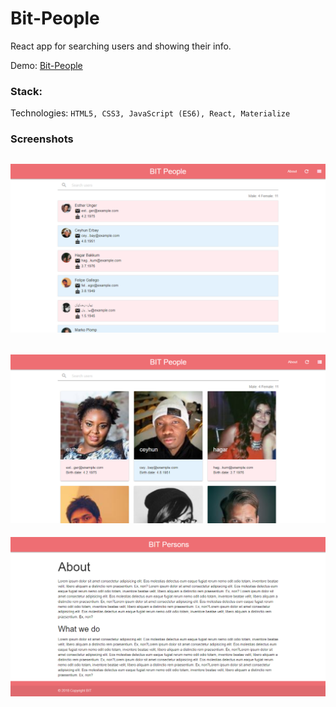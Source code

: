 # Bit-People

React app for searching users and showing their info.

Demo: [Bit-People](https://branqa.github.io/Bit-People/#/)

### Stack:

Technologies: `HTML5, CSS3, JavaScript (ES6), React, Materialize`

### Screenshots

![alt text](https://github.com/branqa/Bit-People/blob/master/images/screenshot1.png "main page-user list")
------
![alt text](https://github.com/branqa/Bit-People/blob/master/images/screenshot2.png "main page-grid list")
------
![alt text](https://github.com/branqa/Bit-People/blob/master/images/screenshot3.png "about page")

